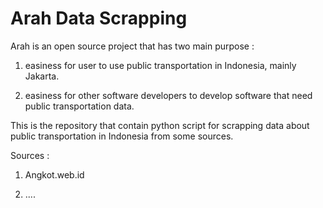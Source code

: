 # Arah Data Scrapping

Arah is an open source project that has two main purpose :

1. easiness for user to use public transportation in Indonesia, mainly Jakarta.

2. easiness for other software developers to develop software that need public transportation data.

This is the repository that contain python script for scrapping data about public transportation in Indonesia from some sources.

Sources :

1. Angkot.web.id

2. ....
